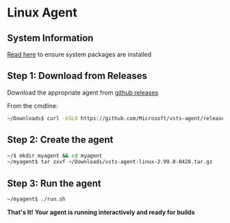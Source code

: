 # Linux Agent

## System Information

[Read here](preview/latebreaking.md) to ensure system packages are installed

## Step 1: Download from Releases

Download the appropriate agent from [github releases](https://github.com/Microsoft/vsts-agent/releases)

From the cmdline:
```bash
~/Downloads$ curl -kSLO https://github.com/Microsoft/vsts-agent/releases/download/v2.99.0/vsts-agent-linux-2.99.0-0428.tar.gz
```

## Step 2: Create the agent

```bash
~/$ mkdir myagent && cd myagent
~/myagent$ tar zxvf ~/Downloads/vsts-agent-linux-2.99.0-0428.tar.gz
```

## Step 3: Run the agent

```bash
~/myagent$ ./run.sh
```

**That's It! Your agent is running interactively and ready for builds**  
